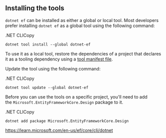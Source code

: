 
## Installing the tools

`dotnet ef` can be installed as either a global or local tool. Most developers prefer installing `dotnet ef` as a global tool using the following command:

.NET CLICopy

```
dotnet tool install --global dotnet-ef
```

To use it as a local tool, restore the dependencies of a project that declares it as a tooling dependency using a [tool manifest file](https://learn.microsoft.com/en-us/dotnet/core/tools/global-tools#install-a-local-tool).

Update the tool using the following command:

.NET CLICopy

```
dotnet tool update --global dotnet-ef
```

Before you can use the tools on a specific project, you'll need to add the `Microsoft.EntityFrameworkCore.Design` package to it.

.NET CLICopy

```
dotnet add package Microsoft.EntityFrameworkCore.Design
```

https://learn.microsoft.com/en-us/ef/core/cli/dotnet